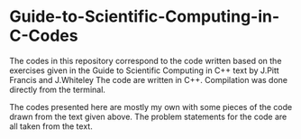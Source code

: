 # Guide-to-Scientific-Computing-in-C-Codes

The codes in this repository correspond to the code written based on the exercises given in the Guide to Scientific Computing in C++ text by J.Pitt Francis and J.Whiteley
The code are written in C++. Compilation was done directly from the terminal. 

The codes presented here are mostly my own with some pieces of the code drawn from the text given above. The problem statements for the code are all taken from the text.

